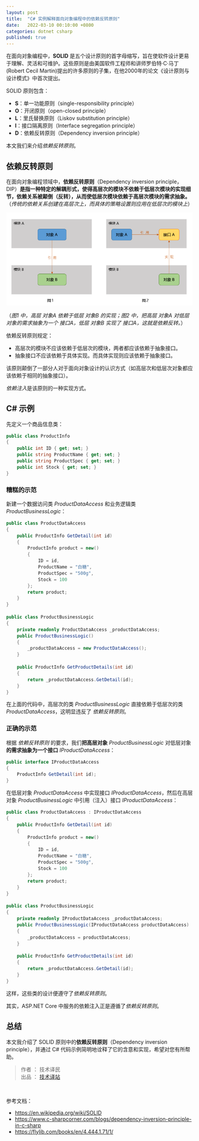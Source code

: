 ```yaml
---
layout: post
title:  "C# 实例解释面向对象编程中的依赖反转原则"
date:   2022-03-10 00:10:00 +0800
categories: dotnet csharp
published: true
---
```


在面向对象编程中，**SOLID** 是五个设计原则的首字母缩写，旨在使软件设计更易于理解、灵活和可维护。这些原则是由美国软件工程师和讲师罗伯特·C·马丁(Robert Cecil Martin)提出的许多原则的子集，在他2000年的论文《设计原则与设计模式》中首次提出。

SOLID 原则包含：

- **S**：单一功能原则（single-responsibility principle）
- **O**：开闭原则（open-closed principle）
- **L**：里氏替换原则（Liskov substitution principle）
- **I**：接口隔离原则（Interface segregation principle）
- **D**：依赖反转原则（Dependency inversion principle）

本文我们来介绍*依赖反转原则*。

## 依赖反转原则

在面向对象编程领域中，**依赖反转原则**（Dependency inversion principle，DIP）**是指一种特定的解耦形式，使得高层次的模块不依赖于低层次模块的实现细节，依赖关系被颠倒（反转），从而使低层次模块依赖于高层次模块的需求抽象。**（*传统的依赖关系创建在高层次上，而具体的策略设置则应用在低层次的模块上*）

<!-- ![dependency inversion](/assets/images/2022/Dependency_inversion_2.png#center) -->

![dependency inversion](/assets/images/2022/Dependency_inversion.png#center)

（*图1 中，高层 对象A 依赖于低层 对象B 的实现；图2 中，把高层 对象A 对低层对象的需求抽象为一个 接口A，低层 对象B 实现了 接口A，这就是依赖反转。*）

依赖反转原则规定：

- 高层次的模块不应该依赖于低层次的模块，两者都应该依赖于抽象接口。
- 抽象接口不应该依赖于具体实现。而具体实现则应该依赖于抽象接口。

该原则颠倒了一部分人对于面向对象设计的认识方式（如高层次和低层次对象都应该依赖于相同的抽象接口）。

*依赖注入*是该原则的一种实现方式。

## C# 示例

先定义一个商品信息类：

```csharp
public class ProductInfo
{
    public int ID { get; set; }
    public string ProductName { get; set; }
    public string ProductSpec { get; set; }
    public int Stock { get; set; }
}
```

### 糟糕的示范

新建一个数据访问类 *ProductDataAccess* 和业务逻辑类 *ProductBusinessLogic*：

```csharp
public class ProductDataAccess
{
    public ProductInfo GetDetail(int id)
    {
        ProductInfo product = new()
        {
            ID = id,
            ProductName = "白糖",
            ProductSpec = "500g",
            Stock = 100
        };
        return product;
    }
}

public class ProductBusinessLogic
{
    private readonly ProductDataAccess _productDataAccess;
    public ProductBusinessLogic()
    {
        _productDataAccess = new ProductDataAccess();
    }

    public ProductInfo GetProductDetails(int id)
    {
        return _productDataAccess.GetDetail(id);
    }
}
```

在上面的代码中，高层次的类 *ProductBusinessLogic* 直接依赖于低层次的类 *ProductDataAccess*，这明显违反了 *依赖反转原则*。

### 正确的示范

根据 *依赖反转原则* 的要求，我们**把高层对象** *ProductBusinessLogic* 对低层对象**的需求抽象为一个接口** *IProductDataAccess*：

```csharp
public interface IProductDataAccess
{
    ProductInfo GetDetail(int id);
}
```

在低层对象 *ProductDataAccess* 中实现接口 *IProductDataAccess*，然后在高层对象 *ProductBusinessLogic* 中引用（注入）接口 *IProductDataAccess*：

```csharp
public class ProductDataAccess : IProductDataAccess
{
    public ProductInfo GetDetail(int id)
    {
        ProductInfo product = new()
        {
            ID = id,
            ProductName = "白糖",
            ProductSpec = "500g",
            Stock = 100
        };
        return product;
    }
}

public class ProductBusinessLogic
{
    private readonly IProductDataAccess _productDataAccess;
    public ProductBusinessLogic(IProductDataAccess productDataAccess)
    {
        _productDataAccess = productDataAccess;
    }

    public ProductInfo GetProductDetails(int id)
    {
        return _productDataAccess.GetDetail(id);
    }
}
```

这样，这些类的设计便遵守了*依赖反转原则*。

其实，ASP.NET Core 中服务的依赖注入正是遵循了*依赖反转原则*。

## 总结

本文我介绍了 SOLID 原则中的**依赖反转原则**（Dependency inversion principle），并通过 C# 代码示例简明地诠释了它的含意和实现，希望对您有所帮助。

> 作者 ： 技术译民  
> 出品 ： [技术译站](https://ittranslator.cn/)

<br />

参考文档：

- <https://en.wikipedia.org/wiki/SOLID>
- <https://www.c-sharpcorner.com/blogs/dependency-inversion-principle-in-c-sharp>
- <https://flylib.com/books/en/4.444.1.71/1/>
